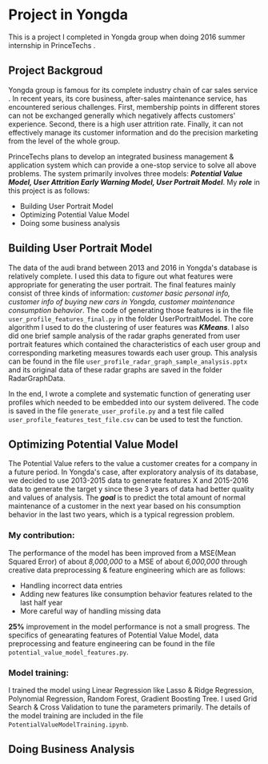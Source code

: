 # Project in Yongda
This is a project I completed in Yongda group when doing 2016 summer internship in PrinceTechs . 
##  Project Backgroud
Yongda group is famous for its complete  industry chain of car sales  service . In recent years, its core business, after-sales maintenance service, has encountered  serious challenges. First, membership points in different stores can not be exchanged generally which negatively affects customers' experience. Second, there is a high user attrition rate. Finally, it can not  effectively manage its customer information and do the precision marketing from the level of the whole group.

PrinceTechs  plans to develop an integrated business management & application system which  can provide a  one-stop service to solve all above problems. The system primarily involves three models: **_Potential Value Model, User Attrition Early  Warning  Model, User Portrait Model_**. My **_role_** in this project is as follows:
  - Building User Portrait Model
  - Optimizing Potential Value Model 
  - Doing some business analysis

## Building User Portrait Model
The data of the audi brand between 2013 and 2016 in Yongda's database is relatively complete. I used this data to figure out what features were appropriate for generating the user portrait. The final features mainly consist of three kinds of information: _customer basic personal info, customer info of buying new cars in Yongda, customer maintenance consumption behavior_. The code of generating those features is in the file `user_profile_features_final.py` in the folder UserPortraitModel. The core algorithm I used to do the clustering of user features was **_KMeans_**. I also did one brief sample analysis of the radar graphs generated from user portrait features which contained the characteristics of each user group and corresponding marketing measures towards each user group. This analysis can be found in the file `user_profile_radar_graph_sample_analysis.pptx` and its original data of these radar graphs are saved in the folder RadarGraphData.

In the end, I wrote a complete and systematic function of generating user profiles  which needed to be embedded into our system delivered. The code is saved in the file `generate_user_profile.py` and  a test file called `user_profile_features_test_file.csv` can be used to test the function.

##  Optimizing Potential Value Model
The Potential Value  refers to  the value a customer creates for a company in a future period. In Yongda's case, after exploratory analysis of its database, we decided to use 2013-2015 data to generate features X and 2015-2016 data to generate the target y since these 3 years of data had better quality and values of analysis. The **_goal_** is to predict the total amount of normal maintenance of a customer in the next year based on his consumption behavior in the last two years, which is a typical regression problem.

### My contribution:
The performance of the model has been improved from a MSE(Mean Squared Error) of about _8,000,000_ to a MSE of about _6,000,000_ through creative data preprocessing & feature engineering which are as follows:
- Handling incorrect data entries 
- Adding new features like consumption behavior features related to the last half year
- More careful way of handling missing data

**25%** improvement in the model performance is not a small progress. The specifics of genearating features of Potential Value Model, data preprocessing and feature engineering can be found in the file `potential_value_model_features.py`.

### Model training:
I trained the model using Linear Regression like Lasso & Ridge Regression, Polynomial Regression, Random Forest, Gradient Boosting Tree. I used Grid Search  & Cross Validation to tune the parameters primarily. The details of the model training are included in the file `PotentialValueModelTraining.ipynb`.

## Doing Business Analysis

